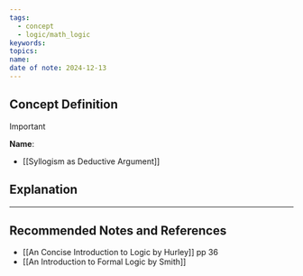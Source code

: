 ```yaml
---
tags:
  - concept
  - logic/math_logic
keywords: 
topics: 
name: 
date of note: 2024-12-13
---
```


## Concept Definition

>[!important]
>**Name**: 


- [[Syllogism as Deductive Argument]]

## Explanation





-----------
##  Recommended Notes and References



- [[An Concise Introduction to Logic by Hurley]] pp 36
- [[An Introduction to Formal Logic by Smith]]